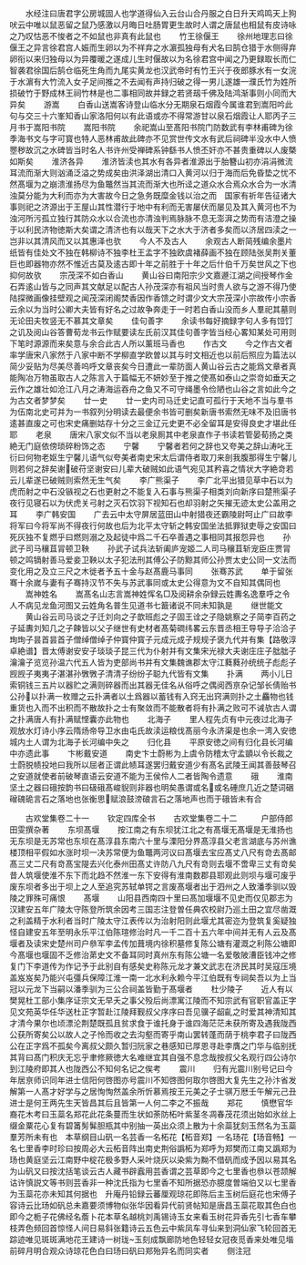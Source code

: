 <!-- { "loadSidebar": true } -->
　　水经注曰唐君字公房城固人也学道得仙入云台山合丹服之白日升天鸡鸣天上狗吠云中唯以鼠恶留之鼠乃感激以月晦日吐肠胃更生故时人谓之唐鼠也相鼠有皮诗咏之乃叹怙恶不悛者之不如鼠也非真有此鼠也
　　竹王徐偃王
　　徐州地理志曰徐偃王之异言徐君宫人娠而生卵以为不祥弃之水濵孤独母有犬名曰鹄仓猎于水侧得弃卵衔以来归独母以为异覆暖之遂成儿生时偃故以为名徐君宫中闻之乃更録取长而仁智袭君徐国后鹄仓临死生角而九尾实黄龙也汉武帝时有竹王兴于夜郎豚水有一女浣于水濵有大竹流入女子足间推之不去闻有声持归破之得一男儿遂雄濮氏竹为姓所损破竹于野成林王祠竹林是也二事相同故并録之若贤刼千佛及陆鸿渐事则小同而大异矣
　　游嵩
　　白香山送嵩客诗登山临水分无期泉石烟霞今属谁君到嵩阳吟此句与交三十六峯知香山家洛阳何以有此语或亦不得常游甘以泉石烟霞让人耶丙子三月书于嵩阳书院
　　嵩阳书院
　　余祀嵩山至髙阳书院门防数武有李林甫碑为徐季海书文与字可寳也特人恶林甫故此碑亦不见赏世传文水有武后祠碑半没水中人愤瞾秽故沉之水碑皆当时名人书许州受禅碑系钟繇书人愤丕奸亦不甚贵重碑以人废槩如斯矣
　　淮济各异
　　淮济皆渎也其水有各异者淮源出于胎簪山初亦涓涓微流耳流而渐大则汹涌泛溢之势成矣由洪泽湖出清口入黄河以归于海而后免昏垫之忧不然髙堰为之崩溃淮扬尽为鱼鼈然当其流而渐大也所迳之道众水合焉众水合为一水清浊莫分能为大利而亦为大害故今日之急务既糜金钱以治之而　国家有祈年告征诸大事则祀之济源出于王屋山其性潜行于地中有利而无害屡伏而屡见及其入黄河也不为浊河所污孤立独行其防众水以合流也亦清浊判焉脉脉不息无澎湃之势而有洁澄之操于以利民济物徳斯大矣谓之清济也有以哉天下之水大于济者多矣而以济居四渎之一岂非以其清风而又以其惠泽也欤
　　今人不及古人
　　余观古人断简残编余墨片纸皆有佳处文不独在韩柳诗不独李杜王孟字不独欧虞褚薛画不独在顾陆张吴荆关董巨也即器物亦然不惟近古莫及逺古即十年之前胜于十年之后什伯千万矣世风之下也抑何故欤
　　宗茂深不如白香山
　　黄山谷曰南阳宗少文嘉遯江湖之间授琴作金石弄逺山皆与之同声其文献足以配古人孙茂深亦有祖风当时贵人欲与之游不得乃使陆探微画像挂壁观之闻茂深闭阁焚香因作香馈之时谓少文大宗茂深小宗故传小宗香云余以为当时公卿大夫皆有好名之过故争奔走于一时若白香山没而乡人羣祀其墓则无论田夫牧竖无不慕其文章矣
　　佳句善字
　　余读书每好摘録字句人多有饾饤之讥及阅山谷答曹荀龙书云作赋要读左氏前汉其佳句善字皆当经心畧知某处可用则下笔时源源而来矣意与余合此古人所以薰班马香也
　　作古文
　　今之作古文者率学唐宋八家然于八家中断不学柳直学欧曽以其与时文相近也以前后照应为篇法以简少妥贴为尽美尽善呜呼文章丧矣今日遭此一辈防面人黄山谷云古之能爲文章者真能陶冶万物虽取古人之陈言入于篇幅无不妍妙至于推之使髙如泰山之崇竒如垂天之云作之雄壮如沧江八月之涛海运吞舟之鱼又不可守绳墨令俭陋也山谷之言如此今之为古文者梦梦矣
　　廿一史
　　廿一史内司马迁史记直可孤行于天地不当与羣书为伍南北史可并为一书叙列分明读去最便余书皆可删矣新唐书索然无味不及旧唐书逺甚直废之可也宋史痛删姑存十分之三金辽元史更不必全留耳是安得良史才堪此任耶
　　老泉
　　唐宋八家文似不当以老泉厠其中老泉直作子书读若管晏荀扬之类絶无门庭依傍琐碎粉饰之态
　　宁馨
　　宁馨者若何之辞也又夸美之辞山涛叱王衍曰何物老妪生宁馨儿语气似夸美者南史宋太后谓侍者取刀来剖我腹那得生宁馨儿则若何之辞矣谢破苻坚谢安曰儿辈大破贼如此语气宛见其矜喜之情状大字絶竒若云儿辈遂已破贼则索然无生气矣
　　李广熊渠子
　　李广北平出猎见草中石以为虎而射之中石没镞视之石也更射之不能复入石事与熊渠子相类刘向新序曰楚熊渠子夜行见寝石以为伏虎关弓射之灭石饮羽下视知石也却羽射之矢摧无迹太史公盖用之耳
　　李广韩安国
　　广去云中太守屏居蓝田山中射猎夜还霸陵尉呵止广曰故李将军曰今将军尚不得夜行何故也后为北平太守斩之韩安国坐法抵罪狱吏辱之安国曰死灰独不复燃乎曰燃则溺之及起徒中爲二千石卒善遇之事相同其报怨异也
　　孙武子司马穰苴冐顿卫鞅
　　孙武子试兵法斩阖庐宠姬二人司马穰苴斩宠臣庄贾冐顿之鸣镝射善马爱妾卫鞅以太子犯法刑其傅公子防黥其师公孙贾太史公同一文法而变化用之及立三尺之木徙者予五十金与赵髙鹿马事同
　　张骞苏武
　　单于留张骞十余嵗与妻有子骞持汉节不失与苏武事同或太史公得意为文不自知其偶同也
　　嵩神姓名
　　嵩髙名山志言嵩神姓恽名□及阅耕余杂録云姓夀名逸羣呼之令人不病见龙鱼河图又云姓角名普生见道书七籖诸说不同未知孰是
　　继世能文
　　黄山谷云司马谈之子迁刘向之子歆班彪之子固王诠之子隐姚察之子简李百药之子延夀刘知几之子餗皆以父子继世有史材者髙菊磵纬畧云东晋丞相王导导子洽洽子珣珣子昙首昙首子僧绰僧绰子仲寳仲寳子元成元成子规规子褒九代并有集【路敬淳卓絶谱】晋太傅谢安安子琰琰子昆三代为仆射并有文集宋光禄大夫谢庄庄子朏朏子瀹瀹子览览孙温六代五人皆为吏部尚书并有文集魏谯郡太守江蕤蕤孙统统子彪彪子觊觊子夷夷子湛湛孙斆斆子清清子纷纷子聪九代皆有文集
　　扑满
　　两小儿日索铜钱三五片以器贮之满则碎器而出其器无佳名从俗呼之偶阅西亰杂记邹长倩贻书公孙以扑满一枚赠之云扑满者以土爲器以蓄钱有入窍无出窍满则扑之土麤物也钱重货也入而不出积而不散故扑之士有聚敛而不能散者将有扑满之败可不诫欤古人谓之扑满唐人有扑满赋悭囊亦此物也
　　北海子
　　里人程先贞有中元夜过北海子观放水灯诗小序云隋炀帝导卫水由屯氏故渎运粮伐髙丽今永济渠是也余一湾入安徳城内土人谓为北海子长河编中失之
　　归化县
　　平原安徳之间有归化县长河编中亦遗此事
　　卞彬戴安道
　　南史卞士蔚彬为上虞令防稽太守孟顗以令长裁之士蔚脱帻投地曰我所以屈者正谓此帻耳遂罢归戴安道少有髙名武陵王闻其善鼓琴召之安道就使者前破琴直语云安道不能为王侯伶人二者皆陶令遗意
　　硪
　　淮南坚土之器曰硪按韵书曰砐硪髙峻貎则非器也明矣愚谓或名或名硾庶几近之楚词硱磳磈硊言石之落地也张衡思赋浪鼓滂硠言石之落地声也而于硪皆未有合











　　古欢堂集卷二十一
　　钦定四库全书
　　古欢堂集卷二十二　　　户部侍郎田雯撰杂著
　　东坝髙堰
　　按江南之有东坝犹江北之有髙堰无髙堰是无淮扬也无东坝是无苏常也东坝在髙淳县东南六十里与溧阳分界髙淳县父老言湖底与苏州谯楼顶相平假如水涨时坝一决苏常便为鱼鼈两河议曰髙堰去宝应髙丈八尺有竒去髙邮髙三丈二尺有竒髙宝隄去兴化泰州田髙丈许防八九尺有竒则去堰不啻卑三丈有竒矣昔人筑堰使淮不东下而北趋不然淮一东下安得有淮南数郡县耶观此则坝与堰可废乎废东坝者多出于坝上之人至追究苏轼单锷之言废髙堰者出于泗州之人致潘季驯以毁陵之罪殊可痛恨
　　髙堰
　　山阳县西南四十里曰髙加堰堰不见史而仅见郡志为汉建安五年广陵太守陈登所筑余因考三国志注登曽任典农校尉乃巡土田之宜尽凿溉之利盖精于水利者当时广陵太守江表传以为治射阳则此堰尤其密迩为登筑复奚疑独怪自建安五年至明永乐平江伯陈瑄修治时凡一千二百十五六年中间并无有人云及髙堰者及读宋史楚州司户叅军李孟传加葺境内徐积墓修复陈公塘有灌溉之利陈公塘即今髙堰也堰固不乏修治苐史文不备耳同时真州东有陈公塘一名爱敬陂漕臣钱冲之修复门下李道传为作记予于此别自有感矣史称陈元龙才兼文武志在济民其时吴寇压境盖岌岌矣乃能兴屯彊兵保障江淮一南一北水利永赖今平江伯既有专祠矣吾以为上当冠以元龙下当嗣以潘季驯为三公合祠盖皆勤于髙堰者
　　杜少陵子
　　近人有以樊晃杜工部小集序证宗文无早夭之事父殁后尚漂寓江陵而不知宗武有官职官盖正字见文苑英华任华送杜正字暂赴江陵拜觐叔父序序曰吾见骥子龆齓之时爱其神清知其才清今果尔也顷漂沦荆楚既孤且贫求食于谁托身于谁四海茫茫未获所寄及遇我陇西公获所寄矣公以故人之子怜而收之去沟壑而寄乎南山罢转蓬而荫于桃李君子曰陇西公在正字爲不孤矣今离叔父颇久暂归阮家之巷感知已厚恩寻赴李膺之门华与临别抚其背曰髙门积庆无忘乎聿修厥徳大名难继宜其自强不息念哉按叔父名观行四公诗尔到江陵府即其人也陇西公不知何名记之俟考
　　震川
　　归有光震川别号记曰今年居亰师识同年进士信阳何啓图亦号震川不知啓图何取尔啓图大复先生之孙汴省发解第一人髙才好学与之居恂恂然盖余所忻慕焉按王元美之子士骐万厯壬午解元己丑进士是何王两先生天皆昌其后且皆第一人何二李之不振哉
　　郑花
　　慎懋官华裔花木考曰玉蘂名郑花此花条蔓而生状如荼防柘叶紫茎冬凋春茂花须出始如氷丝上缀金粟花心复有碧筩髣髴胆瓶其中别抽一英出众须上散为十余蘂犹刻玉然名为玉蘂羣芳所未有也　本草纲目山矾一名芸香一名柘花【柘音郑】一名玚花【玚音畅】一名七里香李时珍曰按周必大云柘音阵出南史荆俗譌柘为郑呼为郑樊而江南又譌郑为玚也黄庭坚云江南野中椗花极多野人采叶烧灰以染紫为黝不借矾而成予因以易其名为山矾又曰按沈括笔谈云古人藏书辟蠧用芸香谓之芸草即今之七里香也叅以苍颉解诂许慎説文等书则芸香非一种沈氏指为七里香不知所据恐亦臆度曽端伯又以七里香为玉蘂花亦未知其何据也　升庵丹铅録云蕃厘观琼花即陈后主玉树后庭花也宋傅子容诗云比玚如矾总未嘉要须博物似张华因看异代前贤帖知是唐昌玉蘂花取其色白也即今之栀子花佛经名薝卜花本草名越桃刘禹锡诗玉女来看玉树花异香先引七香车攀枝弄色频回首惊怪人间日易斜张籍诗云五色云中紫凤车寻仙来到洞仙家飞轮回首无踪迹唯见斑斑满地花王建诗一树珑玉刻成飘廊防地色轻轻女冠夜觅香来处唯见堦前碎月明合观众诗琼花色白曰玚曰矾曰郑殆异名而同实者
　　侧注冠
